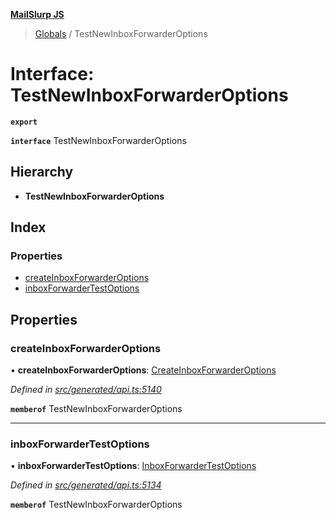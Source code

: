 **[MailSlurp JS](../README.md)**

> [Globals](../README.md) / TestNewInboxForwarderOptions

# Interface: TestNewInboxForwarderOptions

**`export`** 

**`interface`** TestNewInboxForwarderOptions

## Hierarchy

* **TestNewInboxForwarderOptions**

## Index

### Properties

* [createInboxForwarderOptions](testnewinboxforwarderoptions.md#createinboxforwarderoptions)
* [inboxForwarderTestOptions](testnewinboxforwarderoptions.md#inboxforwardertestoptions)

## Properties

### createInboxForwarderOptions

•  **createInboxForwarderOptions**: [CreateInboxForwarderOptions](../modules/createinboxforwarderoptions.md)

*Defined in [src/generated/api.ts:5140](https://github.com/mailslurp/mailslurp-client/blob/730b817/src/generated/api.ts#L5140)*

**`memberof`** TestNewInboxForwarderOptions

___

### inboxForwarderTestOptions

•  **inboxForwarderTestOptions**: [InboxForwarderTestOptions](inboxforwardertestoptions.md)

*Defined in [src/generated/api.ts:5134](https://github.com/mailslurp/mailslurp-client/blob/730b817/src/generated/api.ts#L5134)*

**`memberof`** TestNewInboxForwarderOptions
